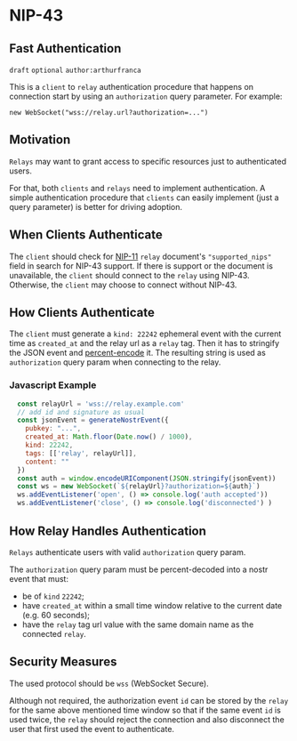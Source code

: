 NIP-43
======

Fast Authentication
-------------------

`draft` `optional` `author:arthurfranca`

This is a `client` to `relay` authentication procedure that
happens on connection start by using an `authorization` query parameter.
For example:

`new WebSocket("wss://relay.url?authorization=...")`

## Motivation

`Relays` may want to grant access to specific resources just to authenticated users.

For that, both `clients` and `relays` need to implement authentication. A simple authentication
procedure that `clients` can easily implement (just a query parameter) is better for driving adoption.

## When Clients Authenticate

The `client` should check for [NIP-11](11.md) `relay` document's `"supported_nips"` field in search for NIP-43 support.
If there is support or the document is unavailable, the `client` should connect to the `relay` using NIP-43.
Otherwise, the `client` may choose to connect without NIP-43.

## How Clients Authenticate

The `client` must generate a `kind: 22242` ephemeral event with the current time as `created_at`
and the relay url as a `relay` tag.
Then it has to stringify the JSON event and [percent-encode](https://www.rfc-editor.org/rfc/rfc3986#page-12) it.
The resulting string is used as `authorization` query param when connecting to the relay.

### Javascript Example

```js
  const relayUrl = 'wss://relay.example.com'
  // add id and signature as usual
  const jsonEvent = generateNostrEvent({
    pubkey: "...",
    created_at: Math.floor(Date.now() / 1000),
    kind: 22242,
    tags: [['relay', relayUrl]],
    content: ""
  })
  const auth = window.encodeURIComponent(JSON.stringify(jsonEvent))
  const ws = new WebSocket(`${relayUrl}?authorization=${auth}`)
  ws.addEventListener('open', () => console.log('auth accepted'))
  ws.addEventListener('close', () => console.log('disconnected') )
```

## How Relay Handles Authentication

`Relays` authenticate users with valid `authorization` query param.

The `authorization` query param must be percent-decoded into a nostr event that must:
- be of `kind` `22242`;
- have `created_at` within a small time window relative to the current date (e.g. 60 seconds);
- have the `relay` tag url value with the same domain name as the connected `relay`.

## Security Measures

The used protocol should be `wss` (WebSocket Secure).

Although not required, the authorization event `id` can be stored by the `relay`
for the same above mentioned time window so that
if the same event `id` is used twice, the `relay` should reject the connection and
also disconnect the user that first used the event to authenticate.
